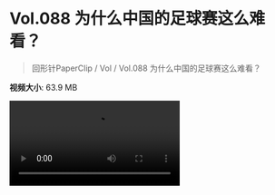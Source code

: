 # Vol.088 为什么中国的足球赛这么难看？

> 回形针PaperClip / Vol / Vol.088 为什么中国的足球赛这么难看？

**视频大小**: 63.9 MB

<div class="video"><video src="https://file.hsyhx.top/archive/PaperClip/Vol/088.mp4" controls preload>🤔 您的浏览器不支持 video 标签</video></div>